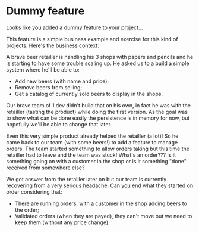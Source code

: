 # Dummy feature

Looks like you added a dummy feature to your project...

This feature is a simple business example and exercise for this kind of projects. Here's the business context:

A brave beer retailler is handling his 3 shops with papers and pencils and he is starting to have some trouble scaling up. He asked us to a build a simple system where he'll be able to:

- Add new beers (with name and price);
- Remove beers from selling;
- Get a catalog of currently sold beers to display in the shops.

Our brave team of 1 dev didn't build that on his own, in fact he was with the retailler (tasting the product) while doing the first version. As the goal was to show what can be done easily the persistence is in memory for now, but hopefully we'll be able to change that later.

Even this very simple product already helped the retailler (a lot)! So he came back to our team (with some beers!) to add a feature to manage orders. The team started something to allow orders taking but this time the retailler had to leave and the team was stuck! What's an order??? Is it something going on with a customer in the shop or is it something "done" received from somewhere else?

We got answer from the retailler later on but our team is currently recovering from a very serious headache. Can you end what they started on order considering that:

- There are running orders, with a customer in the shop adding beers to the order;
- Validated orders (when they are payed), they can't move but we need to keep them (without any price change).
